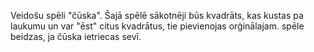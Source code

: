 Veidošu spēli "čūska". Šajā spēlē sākotnēji būs kvadrāts, kas kustas pa laukumu un var "ēst" citus kvadrātus, tie pievienojas orģinālajam. spēle beidzas, ja čūska ietriecas sevī.
